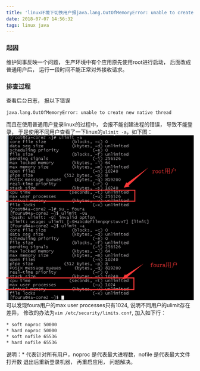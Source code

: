 ```yaml
---
title: 'linux环境下切换用户报java.lang.OutOfMemoryError: unable to create new native thread'
date: 2018-07-07 14:56:32
tags: linux java
---
```

### 起因
维护同事反映一个问题， 生产环境中有个应用原先使用root进行启动， 后面改成普通用户后， 运行一段时间不能正常对外接收请求。
<!--more-->
### 排查过程
查看后台日志， 报以下错误
```
java.lang.OutOfMemoryError: unable to create new native thread
```
而且在使用普通用户登录linux的过程中， 会报不能创建进程的错误， 导致不能登录， 于是使用不同用户查看了一下linux的`ulimit -a`，如下图：
![ulimit.png](./ulimit.png)
可以发现foura用户的max user processes只有1024, 说明不同用户的ulimit存在差异， 修改的办法为`vim /etc/security/limits.conf`, 加入如下行：
```
* soft noproc 50000
* hard noproc 50000
* soft nofile 65536
* hard nofile 65536
```
说明：* 代表针对所有用户，noproc 是代表最大进程数，nofile 是代表最大文件打开数
退出后重新登录机器， 再重启应用， 问题解决。
